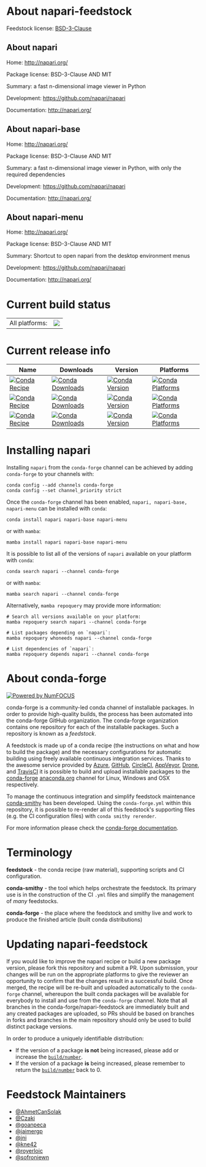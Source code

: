 About napari-feedstock
======================

Feedstock license: [BSD-3-Clause](https://github.com/conda-forge/napari-feedstock/blob/main/LICENSE.txt)


About napari
------------

Home: http://napari.org/

Package license: BSD-3-Clause AND MIT

Summary: a fast n-dimensional image viewer in Python

Development: https://github.com/napari/napari

Documentation: http://napari.org/

About napari-base
-----------------

Home: http://napari.org/

Package license: BSD-3-Clause AND MIT

Summary: a fast n-dimensional image viewer in Python, with only the required dependencies

Development: https://github.com/napari/napari

Documentation: http://napari.org/

About napari-menu
-----------------

Home: http://napari.org/

Package license: BSD-3-Clause AND MIT

Summary: Shortcut to open napari from the desktop environment menus

Development: https://github.com/napari/napari

Documentation: http://napari.org/

Current build status
====================


<table><tr><td>All platforms:</td>
    <td>
      <a href="https://dev.azure.com/conda-forge/feedstock-builds/_build/latest?definitionId=9160&branchName=main">
        <img src="https://dev.azure.com/conda-forge/feedstock-builds/_apis/build/status/napari-feedstock?branchName=main">
      </a>
    </td>
  </tr>
</table>

Current release info
====================

| Name | Downloads | Version | Platforms |
| --- | --- | --- | --- |
| [![Conda Recipe](https://img.shields.io/badge/recipe-napari-green.svg)](https://anaconda.org/conda-forge/napari) | [![Conda Downloads](https://img.shields.io/conda/dn/conda-forge/napari.svg)](https://anaconda.org/conda-forge/napari) | [![Conda Version](https://img.shields.io/conda/vn/conda-forge/napari.svg)](https://anaconda.org/conda-forge/napari) | [![Conda Platforms](https://img.shields.io/conda/pn/conda-forge/napari.svg)](https://anaconda.org/conda-forge/napari) |
| [![Conda Recipe](https://img.shields.io/badge/recipe-napari--base-green.svg)](https://anaconda.org/conda-forge/napari-base) | [![Conda Downloads](https://img.shields.io/conda/dn/conda-forge/napari-base.svg)](https://anaconda.org/conda-forge/napari-base) | [![Conda Version](https://img.shields.io/conda/vn/conda-forge/napari-base.svg)](https://anaconda.org/conda-forge/napari-base) | [![Conda Platforms](https://img.shields.io/conda/pn/conda-forge/napari-base.svg)](https://anaconda.org/conda-forge/napari-base) |
| [![Conda Recipe](https://img.shields.io/badge/recipe-napari--menu-green.svg)](https://anaconda.org/conda-forge/napari-menu) | [![Conda Downloads](https://img.shields.io/conda/dn/conda-forge/napari-menu.svg)](https://anaconda.org/conda-forge/napari-menu) | [![Conda Version](https://img.shields.io/conda/vn/conda-forge/napari-menu.svg)](https://anaconda.org/conda-forge/napari-menu) | [![Conda Platforms](https://img.shields.io/conda/pn/conda-forge/napari-menu.svg)](https://anaconda.org/conda-forge/napari-menu) |

Installing napari
=================

Installing `napari` from the `conda-forge` channel can be achieved by adding `conda-forge` to your channels with:

```
conda config --add channels conda-forge
conda config --set channel_priority strict
```

Once the `conda-forge` channel has been enabled, `napari, napari-base, napari-menu` can be installed with `conda`:

```
conda install napari napari-base napari-menu
```

or with `mamba`:

```
mamba install napari napari-base napari-menu
```

It is possible to list all of the versions of `napari` available on your platform with `conda`:

```
conda search napari --channel conda-forge
```

or with `mamba`:

```
mamba search napari --channel conda-forge
```

Alternatively, `mamba repoquery` may provide more information:

```
# Search all versions available on your platform:
mamba repoquery search napari --channel conda-forge

# List packages depending on `napari`:
mamba repoquery whoneeds napari --channel conda-forge

# List dependencies of `napari`:
mamba repoquery depends napari --channel conda-forge
```


About conda-forge
=================

[![Powered by
NumFOCUS](https://img.shields.io/badge/powered%20by-NumFOCUS-orange.svg?style=flat&colorA=E1523D&colorB=007D8A)](https://numfocus.org)

conda-forge is a community-led conda channel of installable packages.
In order to provide high-quality builds, the process has been automated into the
conda-forge GitHub organization. The conda-forge organization contains one repository
for each of the installable packages. Such a repository is known as a *feedstock*.

A feedstock is made up of a conda recipe (the instructions on what and how to build
the package) and the necessary configurations for automatic building using freely
available continuous integration services. Thanks to the awesome service provided by
[Azure](https://azure.microsoft.com/en-us/services/devops/), [GitHub](https://github.com/),
[CircleCI](https://circleci.com/), [AppVeyor](https://www.appveyor.com/),
[Drone](https://cloud.drone.io/welcome), and [TravisCI](https://travis-ci.com/)
it is possible to build and upload installable packages to the
[conda-forge](https://anaconda.org/conda-forge) [anaconda.org](https://anaconda.org/)
channel for Linux, Windows and OSX respectively.

To manage the continuous integration and simplify feedstock maintenance
[conda-smithy](https://github.com/conda-forge/conda-smithy) has been developed.
Using the ``conda-forge.yml`` within this repository, it is possible to re-render all of
this feedstock's supporting files (e.g. the CI configuration files) with ``conda smithy rerender``.

For more information please check the [conda-forge documentation](https://conda-forge.org/docs/).

Terminology
===========

**feedstock** - the conda recipe (raw material), supporting scripts and CI configuration.

**conda-smithy** - the tool which helps orchestrate the feedstock.
                   Its primary use is in the construction of the CI ``.yml`` files
                   and simplify the management of *many* feedstocks.

**conda-forge** - the place where the feedstock and smithy live and work to
                  produce the finished article (built conda distributions)


Updating napari-feedstock
=========================

If you would like to improve the napari recipe or build a new
package version, please fork this repository and submit a PR. Upon submission,
your changes will be run on the appropriate platforms to give the reviewer an
opportunity to confirm that the changes result in a successful build. Once
merged, the recipe will be re-built and uploaded automatically to the
`conda-forge` channel, whereupon the built conda packages will be available for
everybody to install and use from the `conda-forge` channel.
Note that all branches in the conda-forge/napari-feedstock are
immediately built and any created packages are uploaded, so PRs should be based
on branches in forks and branches in the main repository should only be used to
build distinct package versions.

In order to produce a uniquely identifiable distribution:
 * If the version of a package **is not** being increased, please add or increase
   the [``build/number``](https://docs.conda.io/projects/conda-build/en/latest/resources/define-metadata.html#build-number-and-string).
 * If the version of a package **is** being increased, please remember to return
   the [``build/number``](https://docs.conda.io/projects/conda-build/en/latest/resources/define-metadata.html#build-number-and-string)
   back to 0.

Feedstock Maintainers
=====================

* [@AhmetCanSolak](https://github.com/AhmetCanSolak/)
* [@Czaki](https://github.com/Czaki/)
* [@goanpeca](https://github.com/goanpeca/)
* [@jaimergp](https://github.com/jaimergp/)
* [@jni](https://github.com/jni/)
* [@kne42](https://github.com/kne42/)
* [@royerloic](https://github.com/royerloic/)
* [@sofroniewn](https://github.com/sofroniewn/)

